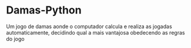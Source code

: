 # Damas-Python
Um jogo de damas aonde o computador calcula e realiza as jogadas automaticamente, decidindo qual a mais vantajosa obedecendo as regras do jogo
